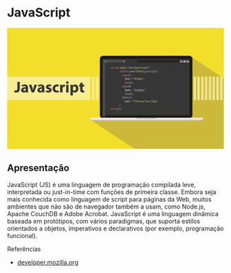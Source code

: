 # JavaScript

![javaScript](img/js.jpg)

## Apresentação
JavaScript (JS) é uma linguagem de programação compilada leve, interpretada ou just-in-time com funções de primeira classe. Embora seja mais conhecida como linguagem de script para páginas da Web, muitos ambientes que não são de navegador também a usam, como Node.js, Apache CouchDB e Adobe Acrobat. JavaScript é uma linguagem dinâmica baseada em protótipos, com vários paradigmas, que suporta estilos orientados a objetos, imperativos e declarativos (por exemplo, programação funcional).

Referências
* [developer.mozilla.org](https://developer.mozilla.org/en-US/docs/Web/JavaScript)
